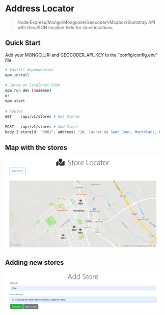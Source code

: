 # Address Locator

> Node/Express/Mongo/Mongoose/Geocoder//Mapbox/Bootstrap API with GeoJSON location field for store locations. 

## Quick Start

Add your MONGO_URI and GEOCODER_API_KEY to the "config/config.env" file.

```bash
# Install dependencies
npm install

# Serve on localhost:5000
npm run dev (nodemon)
or
npm start

# Routes
GET    /api/v1/stores # Get Stores

POST   /api/v1/stores # Add Store
body { storeId: "0001", address: "10, Carrer de Sant Joan, Montblanc, Catalonia 43400, ES" }
```

## Map with the stores
![img](./img/store-locator.PNG)

## Adding new stores
![img](./img/addstore.PNG)
